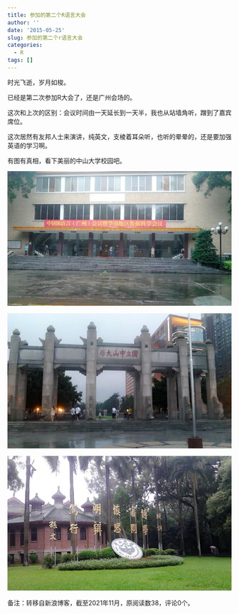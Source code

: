 ```yaml
---
title: 参加的第二个R语言大会
author: ''
date: '2015-05-25'
slug: 参加的第二个r语言大会
categories:
  - R
tags: []
---
```


时光飞逝，岁月如梭。

已经是第二次参加R大会了，还是广州会场的。

这次和上次的区别：会议时间由一天延长到一天半，我也从站墙角听，蹭到了嘉宾席位。

这次居然有友邦人士来演讲，纯英文，支棱着耳朵听，也听的晕晕的，还是要加强英语的学习啊。

有图有真相，看下美丽的中山大学校园吧。

![](images/2015-05-25-参加的第二个r语言大会-1.jpg)

![](images/2015-05-25-参加的第二个r语言大会-2.jpg)

![](images/2015-05-25-参加的第二个r语言大会-3.jpg)

备注：转移自新浪博客，截至2021年11月，原阅读数38，评论0个。 
